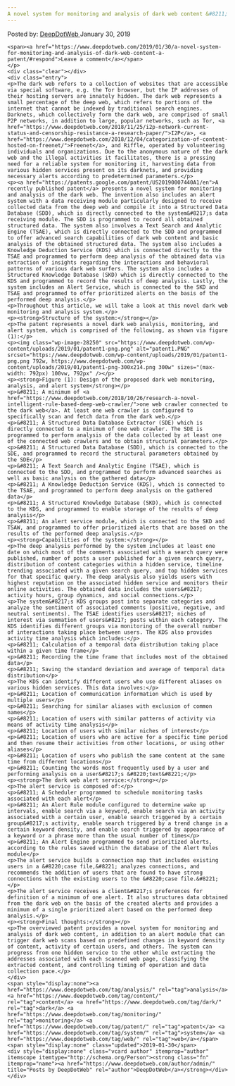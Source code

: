 ```yaml
---
A novel system for monitoring and analysis of dark web content &#8211; (A patent)
---
```

<article class="post-listing post-28248 post type-post status-publish format-standard has-post-thumbnail hentry category-deepdot-news tag-analysis tag-content tag-dark tag-monitoring tag-patent tag-system tag-web">
    <div class="post-inner">
    <p class="post-meta">
    <span>Posted by: <a href="https://www.deepdotweb.com/author/admin/" title="">DeepDotWeb </a></span>
    <span>January 30, 2019</span>
    
    <span><a href="https://www.deepdotweb.com/2019/01/30/a-novel-system-for-monitoring-and-analysis-of-dark-web-content-a-patent/#respond">Leave a comment</a></span>
    </p>
    <div class="clear"></div>
    <div class="entry">
    <p>The dark web refers to a collection of websites that are accessible via special software, e.g. the Tor browser, but the IP addresses of their hosting servers are innately hidden. The dark web represents a small percentage of the deep web, which refers to portions of the internet that cannot be indexed by traditional search engines. Darknets, which collectively form the dark web, are comprised of small P2P networks, in addition to large, popular networks, such as Tor, <a href="https://www.deepdotweb.com/2018/11/25/i2p-network-current-status-and-censorship-resistance-a-research-paper/">I2P</a>, <a href="https://www.deepdotweb.com/2018/12/04/categorization-of-content-hosted-on-freenet/">Freenet</a>, and Riffle, operated by volunteering individuals and organizations. Due to the anonymous nature of the dark web and the illegal activities it facilitates, there is a pressing need for a reliable system for monitoring it, harvesting data from various hidden services present on its darknets, and providing necessary alerts according to predetermined parameters.</p>
    <p><a href="https://patents.google.com/patent/US20190007440A1/en">A recently published patent</a> presents a novel system for monitoring and analysis of the dark web. The invention also includes an alert system with a data receiving module particularly designed to receive collected data from the deep web and compile it into a Structured Data Database (SDD), which is directly connected to the system&#8217;s data receiving module. The SDD is programmed to record all obtained structured data. The system also involves a Text Search and Analytic Engine (TSAE), which is directly connected to the SDD and programmed to offer advanced search capabilities of dark web content and basic analysis of the obtained structured data. The system also includes a Knowledge Deduction Service (KDS) which is connected directly to the TSAE and programmed to perform deep analysis of the obtained data via extraction of insights regarding the interactions and behavioral patterns of various dark web surfers. The system also includes a Structured Knowledge Database (SKD) which is directly connected to the KDS and programmed to record the results of deep analysis. Lastly, the system includes an Alert Service, which is connected to the SKD and TSAE and programmed to offer prioritized alerts on the basis of the performed deep analysis.</p>
    <p>Throughout this article, we will take a look at this novel dark web monitoring and analysis system.</p>
    <p><strong>Structure of the system:</strong></p>
    <p>The patent represents a novel dark web analysis, monitoring, and alert system, which is comprised of the following, as shown via figure (1):</p>
    <p><img class="wp-image-28250" src="https://www.deepdotweb.com/wp-content/uploads/2019/01/patent1-png.png" alt="patent1.PNG" srcset="https://www.deepdotweb.com/wp-content/uploads/2019/01/patent1-png.png 792w, https://www.deepdotweb.com/wp-content/uploads/2019/01/patent1-png-300x214.png 300w" sizes="(max-width: 792px) 100vw, 792px" /></p>
    <p><strong>Figure (1): Design of the proposed dark web monitoring, analysis, and alert system</strong></p>
    <p>&#8211; A minimum of <a href="https://www.deepdotweb.com/2018/10/26/research-a-novel-intelligent-rule-based-deep-web-crawler/">one web crawler connected to the dark web</a>. At least one web crawler is configured to specifically scan and fetch data from the dark web.</p>
    <p>&#8211; A Structured Data Database Extractor (SDE) which is directly connected to a minimum of one web crawler. The SDE is programmed to perform analysis of the data collected by at least one of the connected web crawlers and to obtain structural parameters.</p>
    <p>&#8211; A Structured Data Database (SDD), which is connected to the SDE, and programmed to record the structural parameters obtained by the SDE</p>
    <p>&#8211; A Text Search and Analytic Engine (TSAE), which is connected to the SDD, and programmed to perform advanced searches as well as basic analysis on the gathered data</p>
    <p>&#8211; A Knowledge Deduction Service (KDS), which is connected to the TSAE, and programmed to perform deep analysis on the gathered data</p>
    <p>&#8211; A Structured Knowledge Database (SKD), which is connected to the KDS, and programmed to enable storage of the results of deep analysis</p>
    <p>&#8211; An alert service module, which is connected to the SKD and TSAW, and programmed to offer prioritized alerts that are based on the results of the performed deep analysis.</p>
    <p><strong>Capabilities of the system:</strong></p>
    <p>The deep analysis performed by the system includes at least one date on which most of the comments associated with a search query were published, number of posts a user published for a given search query, distribution of content categories within a hidden service, timeline trending associated with a given search query, and top hidden services for that specific query. The deep analysis also yields users with highest reputation on the associated hidden service and monitors their online activities. The obtained data includes the users&#8217; activity hours, group dynamics, and social connections.</p>
    <p>The system&#8217;s KDS groups post into separate categories and analyze the sentiment of associated comments (positive, negative, and neutral sentiments). The TSAE identifies users&#8217; niches of interest via summation of users&#8217; posts within each category. The KDS identifies different groups via monitoring of the overall number of interactions taking place between users. The KDS also provides activity time analysis which includes:</p>
    <p>&#8211; Calculation of a temporal data distribution taking place within a given time frame</p>
    <p>&#8211; Recording the time frame that includes most of the obtained data</p>
    <p>&#8211; Saving the standard deviation and average of temporal data distribution</p>
    <p>The KDS can identify different users who use different aliases on various hidden services. This data involves:</p>
    <p>&#8211; Location of communication information which is used by multiple users</p>
    <p>&#8211; Searching for similar aliases with exclusion of common names</p>
    <p>&#8211; Location of users with similar patterns of activity via means of activity time analysis</p>
    <p>&#8211; Location of users with similar niches of interest</p>
    <p>&#8211; Location of users who are active for a specific time period and then resume their activities from other locations, or using other aliases</p>
    <p>&#8211; Location of users who publish the same content at the same time from different locations</p>
    <p>&#8211; Counting the words most frequently used by a user and performing analysis on a user&#8217;s &#8220;text&#8221;</p>
    <p><strong>The dark web alert service:</strong></p>
    <p>The alert service is composed of:</p>
    <p>&#8211; A Scheduler programmed to schedule monitoring tasks associated with each alert</p>
    <p>&#8211; An Alert Rule module configured to determine wake up intervals, enable search via a keyword, enable search via an activity associated with a certain user, enable search triggered by a certain group&#8217;s activity, enable search triggered by a trend change in a certain keyword density, and enable search triggered by appearance of a keyword or a phrase more than the usual number of times</p>
    <p>&#8211; An Alert Engine programmed to send prioritized alerts, according to the rules saved within the database of the Alert Rules module</p>
    <p>The alert service builds a connection map that includes existing users in a &#8220;case file,&#8221; analyzes connections, and recommends the addition of users that are found to have strong connections with the existing users to the &#8220;case file.&#8221;</p>
    <p>The alert service receives a client&#8217;s preferences for definition of a minimum of one alert. It also structures data obtained from the dark web on the basis of the created alerts and provides a minimum of a single prioritized alert based on the performed deep analysis.</p>
    <p><strong>Final thoughts:</strong></p>
    <p>The overviewed patent provides a novel system for monitoring and analysis of dark web content, in addition to an alert module that can trigger dark web scans based on predefined changes in keyword density of content, activity of certain users, and others. The system can progress from one hidden service to the other while extracting the addresses associated with each scanned web page, classifying the extracted content, and controlling timing of operation and data collection pace.</p>
    </div>
    <span style="display:none"><a href="https://www.deepdotweb.com/tag/analysis/" rel="tag">analysis</a> <a href="https://www.deepdotweb.com/tag/content/" rel="tag">content</a> <a href="https://www.deepdotweb.com/tag/dark/" rel="tag">dark</a> <a href="https://www.deepdotweb.com/tag/monitoring/" rel="tag">monitoring</a> <a href="https://www.deepdotweb.com/tag/patent/" rel="tag">patent</a> <a href="https://www.deepdotweb.com/tag/system/" rel="tag">system</a> <a href="https://www.deepdotweb.com/tag/web/" rel="tag">web</a></span> <span style="display:none" class="updated">2019-01-30</span>
    <div style="display:none" class="vcard author" itemprop="author" itemscope itemtype="http://schema.org/Person"><strong class="fn" itemprop="name"><a href="https://www.deepdotweb.com/author/admin/" title="Posts by DeepDotWeb" rel="author">DeepDotWeb</a></strong></div>
    </div>
</article>

